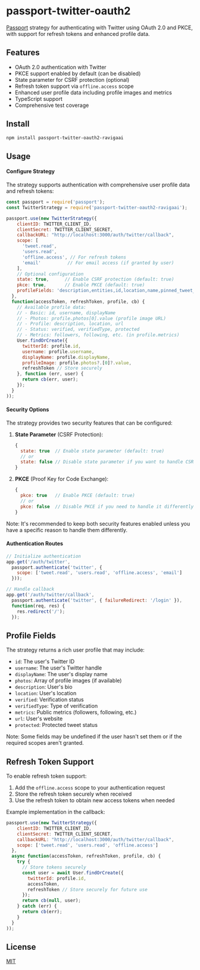 # passport-twitter-oauth2

[Passport](https://www.passportjs.org/) strategy for authenticating with Twitter using OAuth 2.0 and PKCE, with support for refresh tokens and enhanced profile data.

## Features

- OAuth 2.0 authentication with Twitter
- PKCE support enabled by default (can be disabled)
- State parameter for CSRF protection (optional)
- Refresh token support via `offline.access` scope
- Enhanced user profile data including profile images and metrics
- TypeScript support
- Comprehensive test coverage

## Install

```bash
npm install passport-twitter-oauth2-ravigaai
```

## Usage

#### Configure Strategy

The strategy supports authentication with comprehensive user profile data and refresh tokens:

```javascript
const passport = require('passport');
const TwitterStrategy = require('passport-twitter-oauth2-ravigaai');

passport.use(new TwitterStrategy({
    clientID: TWITTER_CLIENT_ID,
    clientSecret: TWITTER_CLIENT_SECRET,
    callbackURL: "http://localhost:3000/auth/twitter/callback",
    scope: [
      'tweet.read',
      'users.read',
      'offline.access', // For refresh tokens
      'email'          // For email access (if granted by user)
    ],
    // Optional configuration
    state: true,      // Enable CSRF protection (default: true)
    pkce: true,       // Enable PKCE (default: true)
    profileFields: 'description,entities,id,location,name,pinned_tweet_id,profile_image_url,protected,public_metrics,url,username,verified,verified_type,withheld'
  },
  function(accessToken, refreshToken, profile, cb) {
    // Available profile data:
    // - Basic: id, username, displayName
    // - Photos: profile.photos[0].value (profile image URL)
    // - Profile: description, location, url
    // - Status: verified, verifiedType, protected
    // - Metrics: followers, following, etc. (in profile.metrics)
    User.findOrCreate({ 
      twitterId: profile.id,
      username: profile.username,
      displayName: profile.displayName,
      profileImage: profile.photos?.[0]?.value,
      refreshToken // Store securely
    }, function (err, user) {
      return cb(err, user);
    });
  }
));
```

#### Security Options

The strategy provides two security features that can be configured:

1. **State Parameter** (CSRF Protection):
   ```javascript
   {
     state: true  // Enable state parameter (default: true)
     // or
     state: false // Disable state parameter if you want to handle CSRF protection yourself
   }
   ```

2. **PKCE** (Proof Key for Code Exchange):
   ```javascript
   {
     pkce: true   // Enable PKCE (default: true)
     // or
     pkce: false  // Disable PKCE if you need to handle it differently
   }
   ```

Note: It's recommended to keep both security features enabled unless you have a specific reason to handle them differently.

#### Authentication Routes

```javascript
// Initialize authentication
app.get('/auth/twitter',
  passport.authenticate('twitter', {
    scope: ['tweet.read', 'users.read', 'offline.access', 'email']
  }));

// Handle callback
app.get('/auth/twitter/callback',
  passport.authenticate('twitter', { failureRedirect: '/login' }),
  function(req, res) {
    res.redirect('/');
  });
```

## Profile Fields

The strategy returns a rich user profile that may include:

- `id`: The user's Twitter ID
- `username`: The user's Twitter handle
- `displayName`: The user's display name
- `photos`: Array of profile images (if available)
- `description`: User's bio
- `location`: User's location
- `verified`: Verification status
- `verifiedType`: Type of verification
- `metrics`: Public metrics (followers, following, etc.)
- `url`: User's website
- `protected`: Protected tweet status

Note: Some fields may be undefined if the user hasn't set them or if the required scopes aren't granted.

## Refresh Token Support

To enable refresh token support:

1. Add the `offline.access` scope to your authentication request
2. Store the refresh token securely when received
3. Use the refresh token to obtain new access tokens when needed

Example implementation in the callback:

```javascript
passport.use(new TwitterStrategy({
    clientID: TWITTER_CLIENT_ID,
    clientSecret: TWITTER_CLIENT_SECRET,
    callbackURL: "http://localhost:3000/auth/twitter/callback",
    scope: ['tweet.read', 'users.read', 'offline.access']
  },
  async function(accessToken, refreshToken, profile, cb) {
    try {
      // Store tokens securely
      const user = await User.findOrCreate({ 
        twitterId: profile.id,
        accessToken,
        refreshToken // Store securely for future use
      });
      return cb(null, user);
    } catch (err) {
      return cb(err);
    }
  }
));
```

## License

[MIT](LICENSE)
